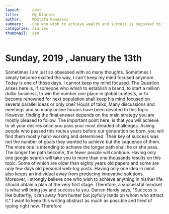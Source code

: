 ```yaml
---
layout:     post
title:      My Diaries
author:     Mostafa Ramezani
summary:    One who wish to achieve wealth and success is supposed to focus on one target or several ones?
categories: diaries
thumbnail:  pen
---
```

# Sunday, 2019 , January the 13th
Sometimes  I am just so obsessed with so many thoughts. Sometimes I simply become excited the way, I can't keep my mind focused anymore. Today is one of those days. I cannot keep my mind focused. 
The Question arises here is, if someone who whish to establish a brand, to start a million dollar business, to win the number one place in global contests, or to become renowned for next population shall keep his mind focused on several parallel ideas or only one? Hours of talks, Many discussions and meetings and so many online forums have been devoted to this topic. However, finding the final answer depends on the main strategy you are mostly pleased to follow. The important point here, is that you will achieve to all your desires once you pass your most dreaded challenges. 
Asking people who passed this routes years before our generation be born, you will find them mostly hard-working and determined. Their key of success was not the number of goals they wanted to achieve but the sequence of them. The more one is intending to achieve the longer path shall he or she pass. The longer the path become, the fewer people will continue. 
Having only one google search will take you to more than one thousands results on this topic. Some of which are older than eighty years old papers and some are only few days old personal web-log posts. 
Having only one idea in mind also keeps an individual away from producing innovative solutions. Moreover, I strongly believe one who wish to achieve anything in his/her life should obtain a plan at the very first stage. 
Therefore, a successful mindset is what will bring joy and success to you. Darren Hardy says, "Success is like butterfly, it ran away from hunter but joyfully lands on whom who attract it." 
I want to keep this writing abstract as much as possible and tired of typing right now. Therefore 
